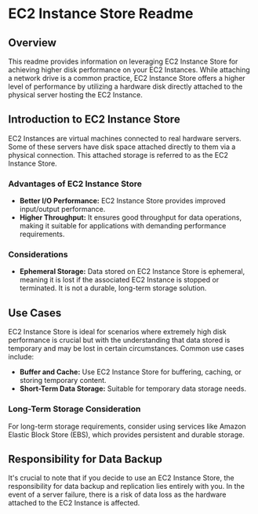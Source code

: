 # EC2 Instance Store Readme

## Overview

This readme provides information on leveraging EC2 Instance Store for achieving higher disk performance on your EC2 Instances. While attaching a network drive is a common practice, EC2 Instance Store offers a higher level of performance by utilizing a hardware disk directly attached to the physical server hosting the EC2 Instance.

## Introduction to EC2 Instance Store

EC2 Instances are virtual machines connected to real hardware servers. Some of these servers have disk space attached directly to them via a physical connection. This attached storage is referred to as the EC2 Instance Store.

### Advantages of EC2 Instance Store

- **Better I/O Performance:** EC2 Instance Store provides improved input/output performance.
- **Higher Throughput:** It ensures good throughput for data operations, making it suitable for applications with demanding performance requirements.

### Considerations

- **Ephemeral Storage:** Data stored on EC2 Instance Store is ephemeral, meaning it is lost if the associated EC2 Instance is stopped or terminated. It is not a durable, long-term storage solution.

## Use Cases

EC2 Instance Store is ideal for scenarios where extremely high disk performance is crucial but with the understanding that data stored is temporary and may be lost in certain circumstances. Common use cases include:

- **Buffer and Cache:** Use EC2 Instance Store for buffering, caching, or storing temporary content.
- **Short-Term Data Storage:** Suitable for temporary data storage needs.

### Long-Term Storage Consideration

For long-term storage requirements, consider using services like Amazon Elastic Block Store (EBS), which provides persistent and durable storage.

## Responsibility for Data Backup

It's crucial to note that if you decide to use an EC2 Instance Store, the responsibility for data backup and replication lies entirely with you. In the event of a server failure, there is a risk of data loss as the hardware attached to the EC2 Instance is affected.
